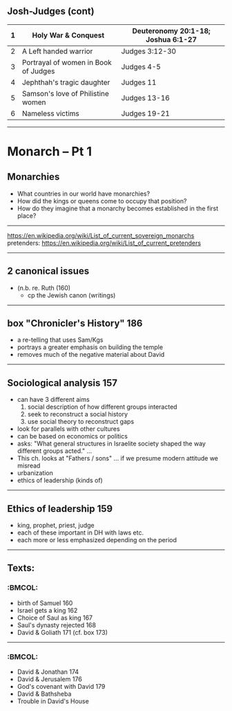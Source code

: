 ## Josh-Judges (cont)

| 1 | Holy War & Conquest                  | Deuteronomy 20:1-18; Joshua 6:1-27 |
|---|--------------------------------------|------------------------------------|
| 2| A Left handed warrior                | Judges 3:12-30                     |
| 3| Portrayal of women in Book of Judges | Judges 4-5                         |
| 4| Jephthah's tragic daughter           | Judges 11                          |
| 5| Samson's love of Philistine women    | Judges 13-16                       |
| 6| Nameless victims                     | Judges 19-21                       |

---

# Monarch – Pt 1

## Monarchies<a id="sec-1-1" name="sec-1-1"></a>

-   What countries in our world have monarchies?
-   How did the kings or queens come to occupy that position?
-   How do they imagine that a monarchy becomes established in the first place?

---

<https://en.wikipedia.org/wiki/List_of_current_sovereign_monarchs>
pretenders: <https://en.wikipedia.org/wiki/List_of_current_pretenders>

---

## 2 canonical issues<a id="sec-2-1" name="sec-2-1"></a>

- (n.b. re. Ruth (160)<a id="sec-2-1-1" name="sec-2-1-1"></a>
  -   cp the Jewish canon (writings)


---

## box "Chronicler's History" 186<a id="sec-2-1-2" name="sec-2-1-2"></a>

-   a re-telling that uses Sam/Kgs
-   portrays a greater emphasis on building the temple
-   removes much of the negative material about David


---

## Sociological analysis 157<a id="sec-2-2" name="sec-2-2"></a>

-   can have 3 different aims
    1.  social description of how different groups interacted
    2.  seek to reconstruct a social history
    3.  use social theory to reconstruct gaps
-   look for parallels with other cultures
-   can be based on economics or politics
-   asks: "What general structures in Israelite society shaped the way different groups acted." &#x2026;
-   This ch. looks at "Fathers / sons" &#x2026; if we presume modern attitude we misread
-   urbanization
-   ethics of leadership (kinds of)


---

## Ethics of leadership 159<a id="sec-2-3" name="sec-2-3"></a>

-   king, prophet, priest, judge
-   each of these important in DH with laws etc.
-   each more or less emphasized depending on the period

---

## Texts:<a id="sec-3-2" name="sec-3-2"></a>

###      :BMCOL:<a id="sec-3-2-1" name="sec-3-2-1"></a>


-   birth of Samuel 160
-   Israel gets a king 162
-   Choice of Saul as king 167
-   Saul's dynasty rejected 168
-   David & Goliath 171 (cf. box 173)

---

###      :BMCOL:<a id="sec-3-2-2" name="sec-3-2-2"></a>


-   David & Jonathan 174
-   David & Jerusalem 176
-   God's covenant with David 179
-   David & Bathsheba
-   Trouble in David's House
